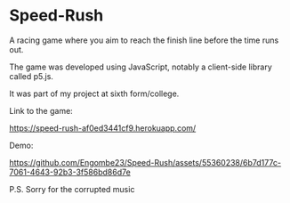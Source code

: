 # Speed-Rush
A racing game where you aim to reach the finish line before the time runs out.

The game was developed using JavaScript, notably a client-side library called p5.js. 

It was part of my project at sixth form/college.

Link to the game: 

https://speed-rush-af0ed3441cf9.herokuapp.com/

Demo:

https://github.com/Engombe23/Speed-Rush/assets/55360238/6b7d177c-7061-4643-92b3-3f586bd86d7e

P.S. Sorry for the corrupted music
